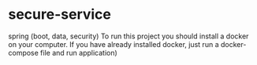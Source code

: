 # secure-service
spring (boot, data, security)
To run this project you should install a docker on your computer. If you have already installed docker,
just run a docker-compose file and run application) 
